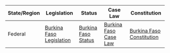| State/Region | Legislation                                                                                                   | Status                                                                                                   | Case Law                                                                                                   | Constitution                                                                                                   |
|--------------|---------------------------------------------------------------------------------------------------------------|--------------------------------------------------------------------------------------------------------|----------------------------------------------------------------------------------------------------------|------------------------------------------------------------------------------------------------------------|
| Federal      | [Burkina Faso Legislation](https://www.ilo.org/dyn/natlex/natlex_browse.home?country=BFA)              | [Burkina Faso Status](https://www.refworld.org/publisher,NATLEGBOD,,BFA,,45c1c8242,0.html)              | [Burkina Faso Case Law](https://www.juricaf.org/list_jugements.php?meridienid=BFA)                | [Burkina Faso Constitution](https://www.constituteproject.org/constitution/Burkina_Faso_2018?lang=en) |